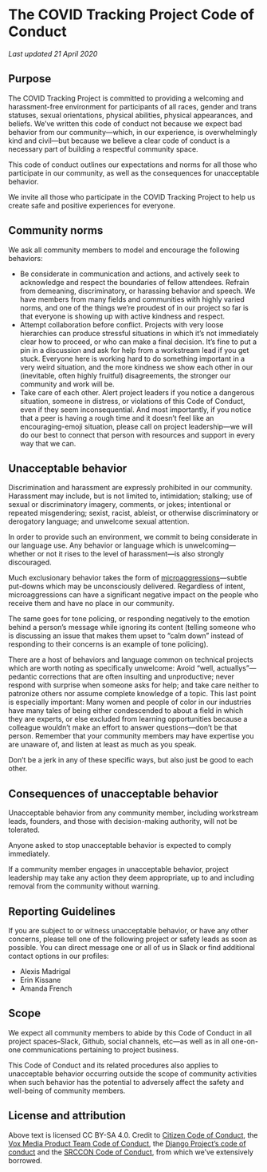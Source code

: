 # The COVID Tracking Project Code of Conduct
*Last updated 21 April 2020*

## Purpose

The COVID Tracking Project is committed to providing a welcoming and harassment-free environment for participants of all races, gender and trans statuses, sexual orientations, physical abilities, physical appearances, and beliefs. We’ve written this code of conduct not because we expect bad behavior from our community—which, in our experience, is overwhelmingly kind and civil—but because we believe a clear code of conduct is a necessary part of building a respectful community space.

This code of conduct outlines our expectations and norms for all those who participate in our community, as well as the consequences for unacceptable behavior.

We invite all those who participate in the COVID Tracking Project to help us create safe and positive experiences for everyone.

## Community norms

We ask all community members to model and encourage the following behaviors:

- Be considerate in communication and actions, and actively seek to acknowledge and respect the boundaries of fellow attendees. Refrain from demeaning, discriminatory, or harassing behavior and speech. We have members from many fields and communities with highly varied norms, and one of the things we’re proudest of in our project so far is that everyone is showing up with active kindness and respect.
- Attempt collaboration before conflict. Projects with very loose hierarchies can produce stressful situations in which it’s not immediately clear how to proceed, or who can make a final decision. It’s fine to put a pin in a discussion and ask for help from a workstream lead if you get stuck. Everyone here is working hard to do something important in a very weird situation, and the more kindness we show each other in our (inevitable, often highly fruitful) disagreements, the stronger our community and work will be.
- Take care of each other. Alert project leaders if you notice a dangerous situation, someone in distress, or violations of this Code of Conduct, even if they seem inconsequential. And most importantly, if you notice that a peer is having a rough time and it doesn’t feel like an encouraging-emoji situation, please call on project leadership—we will do our best to connect that person with resources and support in every way that we can.

## Unacceptable behavior

Discrimination and harassment are expressly prohibited in our community. Harassment may include, but is not limited to, intimidation; stalking; use of sexual or discriminatory imagery, comments, or jokes; intentional or repeated misgendering; sexist, racist, ableist, or otherwise discriminatory or derogatory language; and unwelcome sexual attention.

In order to provide such an environment, we commit to being considerate in our language use. Any behavior or language which is unwelcoming—whether or not it rises to the level of harassment—is also strongly discouraged.

Much exclusionary behavior takes the form of [microaggressions](https://www.vox.com/2015/2/16/8031073/what-are-microaggressions)—subtle put-downs which may be unconsciously delivered. Regardless of intent, microaggressions can have a significant negative impact on the people who receive them and have no place in our community.

The same goes for tone policing, or responding negatively to the emotion behind a person’s message while ignoring its content (telling someone who is discussing an issue that makes them upset to “calm down” instead of responding to their concerns is an example of tone policing).

There are a host of behaviors and language common on technical projects which are worth noting as specifically unwelcome: Avoid “well, actuallys”—pedantic corrections that are often insulting and unproductive; never respond with surprise when someone asks for help; and take care neither to patronize others nor assume complete knowledge of a topic. This last point is especially important: Many women and people of color in our industries have many tales of being either condescended to about a field in which they are experts, or else excluded from learning opportunities because a colleague wouldn’t make an effort to answer questions—don’t be that person. Remember that your community members may have expertise you are unaware of, and listen at least as much as you speak.

Don’t be a jerk in any of these specific ways, but also just be good to each other.

## Consequences of unacceptable behavior

Unacceptable behavior from any community member, including workstream leads, founders, and those with decision-making authority, will not be tolerated.

Anyone asked to stop unacceptable behavior is expected to comply immediately.

If a community member engages in unacceptable behavior, project leadership may take any action they deem appropriate, up to and including removal from the community without warning.

## Reporting Guidelines

If you are subject to or witness unacceptable behavior, or have any other concerns, please tell one of the following project or safety leads as soon as possible. You can direct message one or all of us in Slack or find additional contact options in our profiles:

- Alexis Madrigal
- Erin Kissane
- Amanda French

## Scope

We expect all community members to abide by this Code of Conduct in all project spaces–Slack, Github, social channels, etc—as well as in all one-on-one communications pertaining to project business.

This Code of Conduct and its related procedures also applies to unacceptable behavior occurring outside the scope of community activities when such behavior has the potential to adversely affect the safety and well-being of community members.

## License and attribution

Above text is licensed CC BY-SA 4.0. Credit to [Citizen Code of Conduct](http://citizencodeofconduct.org), the [Vox Media Product Team Code of Conduct](https://code-of-conduct.voxmedia.com), the [Django Project’s code of conduct](https://www.djangoproject.com/conduct) and the [SRCCON Code of Conduct](http://geekfeminism.wikia.com/wiki/Conference_anti-harassment/Policy), from which we’ve extensively borrowed.
